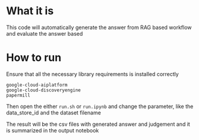 # What it is
This code will automatically generate the answer from RAG based workflow
and evaluate the answer based

# How to run
Ensure that all the necessary library requirements is installed correctly
```
google-cloud-aiplatform
google-cloud-discoveryengine
papermill
```

Then open the either `run.sh` or `run.ipynb`
and change the parameter, like the data_store_id and the dataset filename

The result will be the csv files with generated answer and judgement
and it is summarized in the output notebook
